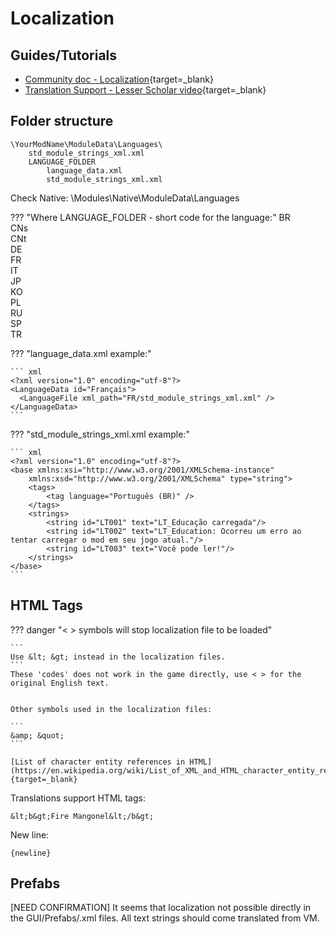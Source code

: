 # Localization

## Guides/Tutorials

* [Community doc - Localization](https://docs.bannerlordmodding.com/_csharp-api/localization/){target=_blank}
* [Translation Support - Lesser Scholar video](https://www.youtube.com/watch?v=46qr2yCo4lg&list=PLzebdAxJeltRwfJ8jzsNolgHkRvLjoCRC&index=19){target=_blank}


## Folder structure

    \YourModName\ModuleData\Languages\
        std_module_strings_xml.xml
        LANGUAGE_FOLDER
            language_data.xml
            std_module_strings_xml.xml

Check Native: \Modules\Native\ModuleData\Languages


??? "Where LANGUAGE_FOLDER - short code for the language:"
    BR<br>
    CNs<br>
    CNt<br>
    DE<br>
    FR<br>
    IT<br>
    JP<br>
    KO<br>
    PL<br>
    RU<br>
    SP<br>
    TR<br>


??? "language_data.xml example:"

    ``` xml
    <?xml version="1.0" encoding="utf-8"?>
    <LanguageData id="Français">
      <LanguageFile xml_path="FR/std_module_strings_xml.xml" />
    </LanguageData>
    ```

??? "std_module_strings_xml.xml example:"

    ``` xml
    <?xml version="1.0" encoding="utf-8"?>
    <base xmlns:xsi="http://www.w3.org/2001/XMLSchema-instance"
        xmlns:xsd="http://www.w3.org/2001/XMLSchema" type="string">
        <tags>
            <tag language="Português (BR)" />
        </tags>
        <strings>
            <string id="LT001" text="LT_Educação carregada"/>
            <string id="LT002" text="LT_Education: Ocorreu um erro ao tentar carregar o mod em seu jogo atual."/>
            <string id="LT003" text="Você pode ler!"/>
        </strings>
    </base>
    ```

## HTML Tags

??? danger "< > symbols will stop localization file to be loaded"

    ```
    Use &lt; &gt; instead in the localization files.
    ```
    These 'codes' does not work in the game directly, use < > for the original English text.


    Other symbols used in the localization files:

    ```
    &amp; &quot;
    ```

    [List of character entity references in HTML](https://en.wikipedia.org/wiki/List_of_XML_and_HTML_character_entity_references#Character_entity_references_in_HTML){target=_blank}

Translations support HTML tags:

    &lt;b&gt;Fire Mangonel&lt;/b&gt;

New line:

    {newline}


## Prefabs

[NEED CONFIRMATION] It seems that localization not possible directly in the GUI/Prefabs/.xml files. All text strings should come translated from VM.
